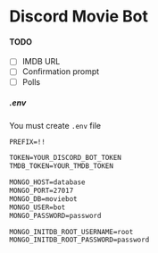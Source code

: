 # Discord Movie Bot  

#### TODO
  - [ ] IMDB URL
  - [ ] Confirmation prompt
  - [ ] Polls
 
##### .env
You must create `.env` file

```apache
PREFIX=!! 

TOKEN=YOUR_DISCORD_BOT_TOKEN
TMDB_TOKEN=YOUR_TMDB_TOKEN

MONGO_HOST=database
MONGO_PORT=27017
MONGO_DB=moviebot
MONGO_USER=bot
MONGO_PASSWORD=password

MONGO_INITDB_ROOT_USERNAME=root
MONGO_INITDB_ROOT_PASSWORD=password
```